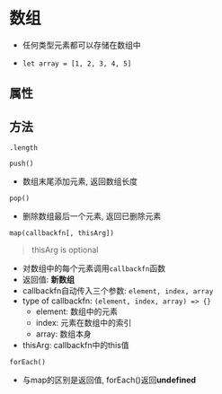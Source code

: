 # 数组

- 任何类型元素都可以存储在数组中

- `let array = [1, 2, 3, 4, 5]`

## 属性

## 方法

`.length`

`push()`

- 数组末尾添加元素, 返回数组长度

`pop()`

- 删除数组最后一个元素, 返回已删除元素

`map(callbackfn[, thisArg])`

> thisArg is optional

- 对数组中的每个元素调用`callbackfn`函数
- 返回值: **新数组**
- callbackfn自动传入三个参数: `element, index, array`
- type of callbackfn: `(element, index, array) => {}`
  - element: 数组中的元素
  - index: 元素在数组中的索引
  - array: 数组本身
- thisArg: callbackfn中的this值

`forEach()`

- 与map的区别是返回值, forEach()返回**undefined**

